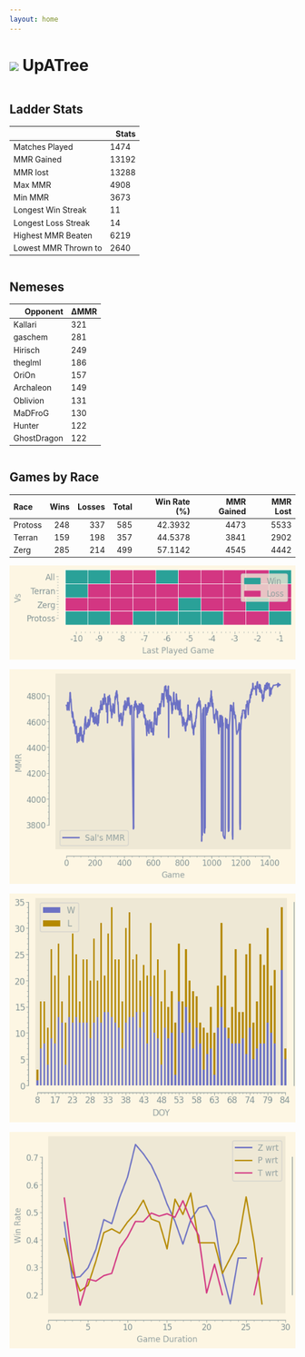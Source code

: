 ```yaml
---
layout: home
---
```


<h1><img class="circular_image" src="https://static-cdn.jtvnw.net/jtv_user_pictures/672dc2fd-072c-470e-a6c5-62f37f937682-profile_image-70x70.png"/> UpATree</h1>

<p> </p>
<div class="row">
    <div class="column">
        <h2> Ladder Stats</h2>
        <table>
  <thead>
    <tr style="text-align: right;">
      <th></th>
      <th>Stats</th>
    </tr>
  </thead>
  <tbody>
    <tr>
      <td>Matches Played</td>
      <td>1474</td>
    </tr>
    <tr>
      <td>MMR Gained</td>
      <td>13192</td>
    </tr>
    <tr>
      <td>MMR lost</td>
      <td>13288</td>
    </tr>
    <tr>
      <td>Max MMR</td>
      <td>4908</td>
    </tr>
    <tr>
      <td>Min MMR</td>
      <td>3673</td>
    </tr>
    <tr>
      <td>Longest Win Streak</td>
      <td>11</td>
    </tr>
    <tr>
      <td>Longest Loss Streak</td>
      <td>14</td>
    </tr>
    <tr>
      <td>Highest MMR Beaten</td>
      <td>6219</td>
    </tr>
    <tr>
      <td>Lowest MMR Thrown to</td>
      <td>2640</td>
    </tr>
  </tbody>
</table>
    </div>
    <div class="column">
        <h2>Nemeses</h2>
        <table>
  <thead>
    <tr style="text-align: right;">
      <th>Opponent</th>
      <th>ΔMMR</th>
    </tr>
  </thead>
  <tbody>
    <tr>
      <td>Kallari</td>
      <td>321</td>
    </tr>
    <tr>
      <td>gaschem</td>
      <td>281</td>
    </tr>
    <tr>
      <td>Hirisch</td>
      <td>249</td>
    </tr>
    <tr>
      <td>theglml</td>
      <td>186</td>
    </tr>
    <tr>
      <td>OriOn</td>
      <td>157</td>
    </tr>
    <tr>
      <td>Archaleon</td>
      <td>149</td>
    </tr>
    <tr>
      <td>Oblivion</td>
      <td>131</td>
    </tr>
    <tr>
      <td>MaDFroG</td>
      <td>130</td>
    </tr>
    <tr>
      <td>Hunter</td>
      <td>122</td>
    </tr>
    <tr>
      <td>GhostDragon</td>
      <td>122</td>
    </tr>
  </tbody>
</table>
    </div>
</div>

## Games by Race

| Race    |   Wins |   Losses |   Total |   Win Rate (%) |   MMR Gained |   MMR Lost |
|:--------|-------:|---------:|--------:|---------------:|-------------:|-----------:|
| Protoss |    248 |      337 |     585 |        42.3932 |         4473 |       5533 |
| Terran  |    159 |      198 |     357 |        44.5378 |         3841 |       2902 |
| Zerg    |    285 |      214 |     499 |        57.1142 |         4545 |       4442 |

![Games by Race](./assets/gm_hist.png)

![Sal's MMR](./assets/MMR.png)

![Daily Stats](./assets/daily.png)

![Win Rate vs Time](./assets/r_wrt.png)

